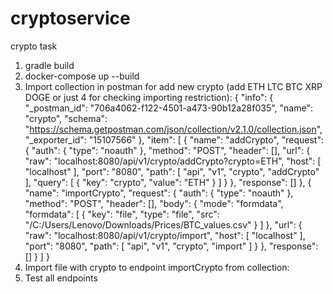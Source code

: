 # cryptoservice
crypto task

1. gradle build
2. docker-compose up --build
3. Import collection in postman for add new crypto (add ETH LTC BTC XRP DOGE or just 4 for checking importing restriction):
   {
   "info": {
   "_postman_id": "706a4062-f122-4501-a473-90b12a28f035",
   "name": "crypto",
   "schema": "https://schema.getpostman.com/json/collection/v2.1.0/collection.json",
   "_exporter_id": "15107566"
   },
   "item": [
   {
   "name": "addCrypto",
   "request": {
   "auth": {
   "type": "noauth"
   },
   "method": "POST",
   "header": [],
   "url": {
   "raw": "localhost:8080/api/v1/crypto/addCrypto?crypto=ETH",
   "host": [
   "localhost"
   ],
   "port": "8080",
   "path": [
   "api",
   "v1",
   "crypto",
   "addCrypto"
   ],
   "query": [
   {
   "key": "crypto",
   "value": "ETH"
   }
   ]
   }
   },
   "response": []
   },
   {
   "name": "importCrypto",
   "request": {
   "auth": {
   "type": "noauth"
   },
   "method": "POST",
   "header": [],
   "body": {
   "mode": "formdata",
   "formdata": [
   {
   "key": "file",
   "type": "file",
   "src": "/C:/Users/Lenovo/Downloads/Prices/BTC_values.csv"
   }
   ]
   },
   "url": {
   "raw": "localhost:8080/api/v1/crypto/import",
   "host": [
   "localhost"
   ],
   "port": "8080",
   "path": [
   "api",
   "v1",
   "crypto",
   "import"
   ]
   }
   },
   "response": []
   }
   ]
   }
4. Import file with crypto to endpoint importCrypto from collection:
5. Test all endpoints
 
